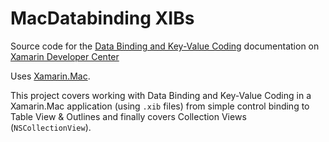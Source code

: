 MacDatabinding XIBs
==============

Source code for the [Data Binding and Key-Value Coding](/guides/mac/application_fundamentals/databinding/) documentation on [Xamarin Developer Center](http://docs.xamarin.com)

Uses [Xamarin.Mac](http://xamarin.com).

This project covers working with Data Binding and Key-Value Coding in a Xamarin.Mac application (using `.xib` files) from simple control binding to Table View & Outlines and finally covers Collection Views (`NSCollectionView`).